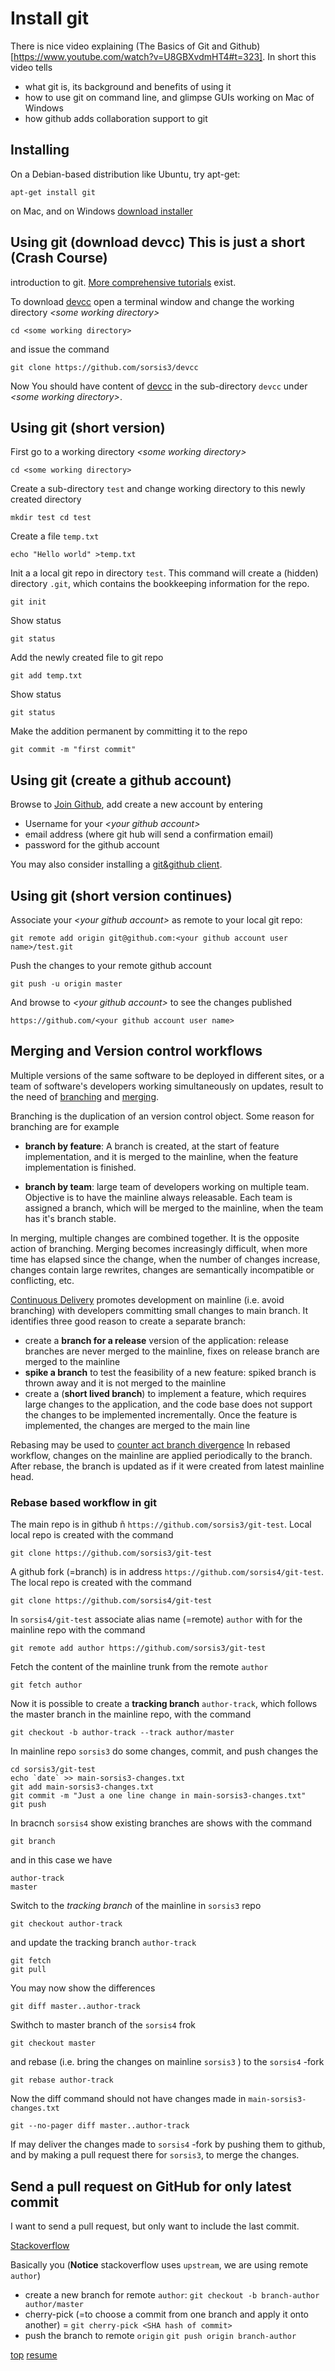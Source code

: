 # <a id="INSTALL-GIT">Install git</a>

There is nice video explaining (The Basics of Git and
Github)[https://www.youtube.com/watch?v=U8GBXvdmHT4#t=323]. In short
this video tells

* what git is, its background and benefits of using it
* how to use git on command line, and glimpse GUIs working on Mac of
  Windows
* how github adds collaboration support to git

## Installing

On a Debian-based distribution like Ubuntu, try apt-get:

	apt-get install git
	
on Mac, and on Windows
[download installer](http://git-scm.com/downloads)

## Using git (download devcc) This is just a short (Crash Course)
introduction to git.
[More comprehensive tutorials](https://www.google.com/search?q=git+tutorial&btnG=Search)
exist.

To download [devcc](https://github.com/sorsis3/devcc) open a terminal
window and change the working directory *&lt;some working
directory&gt;*

	cd <some working directory>
	
and issue the command
	
	git clone https://github.com/sorsis3/devcc
	
Now You should have content of
[devcc](https://github.com/sorsis3/devcc) in the sub-directory `devcc`
under *&lt;some working directory&gt;*.

## Using git (short version)


First go to a working directory *&lt;some working directory&gt;*

	cd <some working directory>
	
Create a sub-directory `test` and change working directory to this
newly created directory

	mkdir test cd test
	
Create a file `temp.txt`

	echo "Hello world" >temp.txt
	
Init a a local git repo in directory `test`. This command will create
a (hidden) directory `.git`, which contains the bookkeeping
information for the repo.

	git init
	
Show status

	git status
	
Add the newly created file to git repo

	git add temp.txt

Show status

	git status

Make the addition permanent by committing it to the repo


	git commit -m "first commit"
	
## Using git (create a github account)

Browse to [Join Github](https://github.com/join), add create a new
account by entering

* Username for your *&lt;your github account&gt;*
* email address (where git hub will send a confirmation email)
* password for the github account

You may also consider installing a
[git&github client](https://www.google.com/search?q=github+client&btnG=Search).

## Using git (short version continues)

Associate your *&lt;your github account&gt;* as remote to your local
git repo:

	git remote add origin git@github.com:<your github account user
	name>/test.git
	
Push the changes to your remote github account

	git push -u origin master

And browse to *&lt;your github account&gt;* to see the changes
published

	https://github.com/<your github account user name>
	
## Merging and Version control workflows

Multiple versions of the same software to be deployed in different
sites, or a team of software's developers working simultaneously on
updates, result to the need of
[branching](http://en.wikipedia.org/wiki/Branching_%28revision_control%29)
and
[merging](http://en.wikipedia.org/wiki/Merge_%28revision_control%29).

Branching is the duplication of an version control object. Some reason for
branching are for example

* **branch by feature**: A branch is created, at the start of feature
    implementation, and it is merged to the mainline, when the feature
    implementation is finished.

* **branch by team**: large team of developers working on multiple
    team. Objective is to have the mainline always releasable. Each
    team is assigned a branch, which will be merged to the mainline,
    when the team has it's branch stable.
	
In merging, multiple changes are combined together.  It is the
opposite action of branching. Merging becomes increasingly difficult,
when more time has elapsed since the change, when the number of
changes increase, changes contain large rewrites, changes are
semantically incompatible or conflicting, etc.


[Continuous Delivery](http://www.amazon.com/gp/product/0321601912)
promotes development on mainline (i.e. avoid branching) with
developers committing small changes to main branch. It identifies
three good reason to create a separate branch:

* create a **branch for a release** version of the application:
  release branches are never merged to the mainline, fixes on release
  branch are merged to the mainline
* **spike a branch** to test the feasibility of a new feature: spiked
  branch is thrown away and it is not merged to the mainline
* create a (**short lived branch**) to implement a feature, which
  requires large changes to the application, and the code base does
  not support the changes to be implemented incrementally. Once the
  feature is implemented, the changes are merged to the main line


Rebasing may be used to
[counter act branch divergence](http://mettadore.com/analysis/a-simple-git-rebase-workflow-explained/)
In rebased workflow, changes on the mainline are applied periodically
to the branch. After rebase, the branch is updated as if it were
created from latest mainline head.

### Rebase based workflow in git

The main repo is in github ñ
`https://github.com/sorsis3/git-test`. Local local repo is created
with the command

	git clone https://github.com/sorsis3/git-test

A github fork (=branch) is in address
`https://github.com/sorsis4/git-test`. The local repo is created with
the command

	git clone https://github.com/sorsis4/git-test
	
In `sorsis4/git-test` associate alias name (=remote) `author` with for
the mainline repo with the command

	git remote add author https://github.com/sorsis3/git-test
	
Fetch the content of the mainline trunk from the remote `author`

	git fetch author	

Now it is possible to create a **tracking branch** `author-track`,
which follows the master branch in the mainline repo, with the command
	
	git checkout -b author-track --track author/master


In mainline repo `sorsis3` do some changes, commit, and push changes the

	cd sorsis3/git-test
	echo `date` >> main-sorsis3-changes.txt	
	git add main-sorsis3-changes.txt 
	git commit -m "Just a one line change in main-sorsis3-changes.txt"
	git push

In bracnch `sorsis4` show existing branches are shows with the command

	git branch
	
and in this case we have

	author-track
	master

Switch to the *tracking branch* of the mainline  in `sorsis3` repo

	git checkout author-track
	
and update the tracking branch `author-track` 

	git fetch
	git pull

You may now show the differences

	git diff master..author-track

Swithch to master branch of the `sorsis4` frok

	git checkout master
	
	
and rebase (i.e. bring the changes on mainline `sorsis3` ) to the
`sorsis4` -fork

	git rebase author-track
	
Now the diff command should not have changes made in `main-sorsis3-changes.txt`

	git --no-pager diff master..author-track

If may deliver the changes made to `sorsis4` -fork by pushing them to
github, and by making a pull request there for `sorsis3`, to merge the
changes.


	
## Send a pull request on GitHub for only latest commit

I want to send a pull request, but only want to include the last
commit.

[Stackoverflow](http://stackoverflow.com/questions/5256021/send-a-pull-request-on-github-for-only-latest-commit)


Basically you (**Notice** stackoverflow uses `upstream`, we are using
remote `author`)

* create a new branch for remote `author`: `git checkout -b
  branch-author author/master`
* cherry-pick (=to choose a commit from one branch and apply it onto
  another) = `git cherry-pick <SHA hash of commit>`
* push the branch to remote `origin` `git push origin branch-author`

[top](../README.md) [resume](../README.md#0-SETUP-DEVCC)

